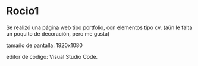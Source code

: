 # Rocio1

Se realizó una página web tipo portfolio, con elementos tipo cv.
(aún le falta un poquito de decoración, pero me gusta)

tamaño de pantalla: 1920x1080

editor de código: Visual Studio Code.
